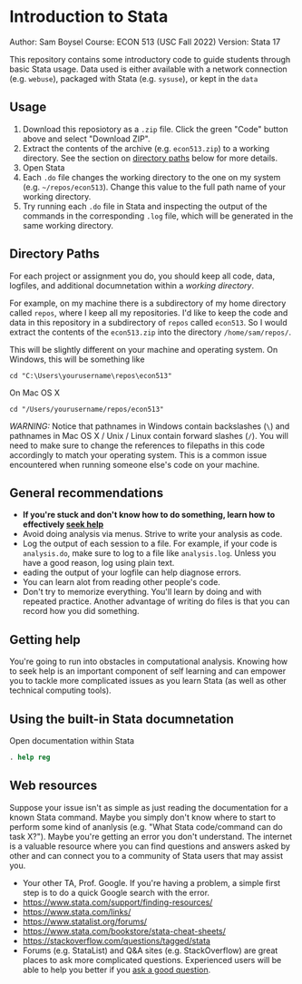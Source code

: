 # Introduction to Stata

Author: Sam Boysel
Course: ECON 513 (USC Fall 2022)
Version: Stata 17

This repository contains some introductory code to guide students through basic
Stata usage.  Data used is either available with a network connection (e.g.
`webuse`), packaged with Stata (e.g. `sysuse`), or kept in the `data`

## Usage

1. Download this reposiotory as a `.zip` file.  Click the green "Code" button
   above and select "Download ZIP".
2. Extract the contents of the archive (e.g. `econ513.zip`) to a working
   directory.  See the section on [directory paths](#directory-paths) below for
   more details.
3. Open Stata
4. Each `.do` file changes the working directory to the one on my system (e.g.
   `~/repos/econ513`).  Change this value to the full path name of your working
   directory.
5. Try running each `.do` file in Stata and inspecting the output of the
   commands in the corresponding `.log` file, which will be generated in the
   same working directory. 

## Directory Paths

For each project or assignment you do, you should keep all code, data, logfiles,
and additional documnetation within a *working directory*.

For example, on my machine there is a subdirectory of my home directory called
`repos`, where I keep all my repositories.  I'd like to keep the code and data
in this repository in a subdirectory of `repos` called `econ513`.  So I would
extract the contents of the `econ513.zip` into the directory `/home/sam/repos/`.

This will be slightly different on your machine and operating system.  On Windows, 
this will be something like

```
cd "C:\Users\yourusername\repos\econ513" 
```

On Mac OS X

```
cd "/Users/yourusername/repos/econ513"
```

*WARNING:*  Notice that pathnames in Windows contain backslashes (`\`) and
pathnames in Mac OS X / Unix / Linux contain forward slashes (`/`).  You will
need to make sure to change the references to filepaths in this code accordingly
to match your operating system.  This is a common issue encountered when running
someone else's code on your machine.

## General recommendations

* **If you're stuck and don't know how to do something, learn how to effectively
  [seek help](#getting-help)**
* Avoid doing analysis via menus.  Strive to write your analysis as code.
* Log the output of each session to a file.  For example, if your code is
  `analysis.do`, make sure to log to a file like `analysis.log`.  Unless you
  have a good reason, log using plain text.
* eading the output of your logfile can help diagnose errors.
* You can learn alot from reading other people's code.
* Don't try to memorize everything.  You'll learn by doing and with repeated
  practice.  Another advantage of writing do files is that you can record how
  you did something.

## Getting help

You're going to run into obstacles in computational analysis.  Knowing how to
seek help is an important component of self learning and can empower you to
tackle more complicated issues as you learn Stata (as well as other technical
computing tools). 

## Using the built-in Stata documnetation

Open documentation within Stata

```stata
. help reg
```

## Web resources

Suppose your issue isn't as simple as just reading the documentation for a known
Stata command.  Maybe you simply don't know where to start to perform some kind
of ananlysis (e.g. "What Stata code/command can do task X?").  Maybe you're
getting an error you don't understand.  The internet is a valuable resource
where you can find questions and answers asked by other and can connect you to a
community of Stata users that may assist you.

* Your other TA, Prof. Google.  If you're having a problem, a simple first step
  is to do a quick Google search with the error.
* https://www.stata.com/support/finding-resources/
* https://www.stata.com/links/
* https://www.statalist.org/forums/
* https://www.stata.com/bookstore/stata-cheat-sheets/
* https://stackoverflow.com/questions/tagged/stata
* Forums (e.g. StataList) and Q&A sites (e.g. StackOverflow) are great places to
  ask more complicated questions.  Experienced users will be able to help you
  better if you [ask a good
  question](https://stackoverflow.com/help/how-to-ask).
